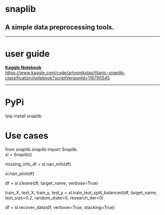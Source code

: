 <h1>snaplib</h1>
<h2>A simple data preprocessing tools.</h2>

____________________________________________

# user guide

**[Kaggle Notebook](https://www.kaggle.com/code/artyomkolas/titanic-snaplib-classification/notebook?scriptVersionId=116790545)**   
<https://www.kaggle.com/code/artyomkolas/titanic-snaplib-classification/notebook?scriptVersionId=116790545>


____________________________________________

# PyPi

!pip install snaplib     



# Use cases
from snaplib.snaplib import Snaplib     
sl = Snaplib()    
       
     
      
missing_info_df = sl.nan_info(df)     
      
sl.nan_plot(df)      
     
df = sl.cleane(df, target_name, verbose=True)     
      
train_X, test_X, train_y, test_y = sl.train_test_split_balanced(df, target_name, test_size=0.2, random_state=0, research_iter=0)     
      
df = sl.recover_data(df, verbose=True, stacking=True)    